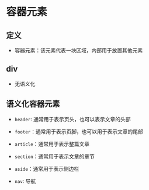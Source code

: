 # 容器元素

## 定义

+ 容器元素：该元素代表一块区域，内部用于放置其他元素

## div

+ 无语义化

## 语义化容器元素

+ `header`: 通常用于表示页头，也可以表示文章的头部

+ `footer`：通常用于表示页脚，也可以用于表示文章的尾部

+ `article`：通常用于表示整篇文章

+ `section`：通常用于表示文章的章节

+ `aside`：通常用于表示侧边栏

+ `nav`: 导航
